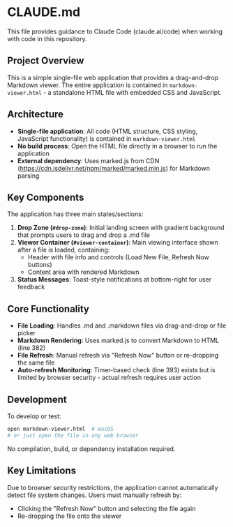 # CLAUDE.md

This file provides guidance to Claude Code (claude.ai/code) when working with code in this repository.

## Project Overview

This is a simple single-file web application that provides a drag-and-drop Markdown viewer. The entire application is contained in `markdown-viewer.html` - a standalone HTML file with embedded CSS and JavaScript.

## Architecture

- **Single-file application**: All code (HTML structure, CSS styling, JavaScript functionality) is contained in `markdown-viewer.html`
- **No build process**: Open the HTML file directly in a browser to run the application
- **External dependency**: Uses marked.js from CDN (https://cdn.jsdelivr.net/npm/marked/marked.min.js) for Markdown parsing

## Key Components

The application has three main states/sections:

1. **Drop Zone (`#drop-zone`)**: Initial landing screen with gradient background that prompts users to drag and drop a .md file
2. **Viewer Container (`#viewer-container`)**: Main viewing interface shown after a file is loaded, containing:
   - Header with file info and controls (Load New File, Refresh Now buttons)
   - Content area with rendered Markdown
3. **Status Messages**: Toast-style notifications at bottom-right for user feedback

## Core Functionality

- **File Loading**: Handles .md and .markdown files via drag-and-drop or file picker
- **Markdown Rendering**: Uses marked.js to convert Markdown to HTML (line 382)
- **File Refresh**: Manual refresh via "Refresh Now" button or re-dropping the same file
- **Auto-refresh Monitoring**: Timer-based check (line 393) exists but is limited by browser security - actual refresh requires user action

## Development

To develop or test:
```bash
open markdown-viewer.html  # macOS
# or just open the file in any web browser
```

No compilation, build, or dependency installation required.

## Key Limitations

Due to browser security restrictions, the application cannot automatically detect file system changes. Users must manually refresh by:
- Clicking the "Refresh Now" button and selecting the file again
- Re-dropping the file onto the viewer